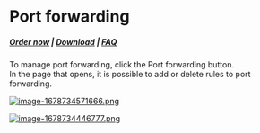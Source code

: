 # Port forwarding

#####  [Order now](https://puqcloud.com/whmcs-module-wireguard-business-vpn.php) | [Download](https://download.puqcloud.com/WHMCS/servers/PUQ_WHMCS-WireGuard-Business-VPN/) | [FAQ](https://faq.puqcloud.com/)

  
To manage port forwarding, click the Port forwarding button.  
In the page that opens, it is possible to add or delete rules to port forwarding.

[![image-1678734571666.png](https://doc.puq.info/uploads/images/gallery/2023-03/scaled-1680-/image-1678734571666.png)](https://doc.puq.info/uploads/images/gallery/2023-03/image-1678734571666.png)

[![image-1678734446777.png](https://doc.puq.info/uploads/images/gallery/2023-03/scaled-1680-/image-1678734446777.png)](https://doc.puq.info/uploads/images/gallery/2023-03/image-1678734446777.png)
